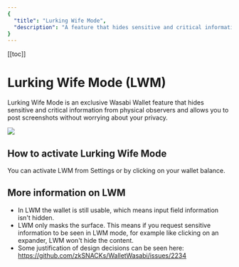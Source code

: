 ```yaml
---
{
  "title": "Lurking Wife Mode",
  "description": "A feature that hides sensitive and critical information from physical observers and allows you to post screenshots without worrying about your privacy. This is the Wasabi documentation, an archive of knowledge about the open-source, non-custodial and privacy-focused Bitcoin wallet for desktop."
}
---
```


[[toc]]

# Lurking Wife Mode (LWM)

Lurking Wife Mode is an exclusive Wasabi Wallet feature that hides sensitive and critical information from physical observers and allows you to post screenshots without worrying about your privacy.

![](https://i.imgur.com/4OgtaHP.png)

## How to activate Lurking Wife Mode
You can activate LWM from Settings or by clicking on your wallet balance.

## More information on LWM
- In LWM the wallet is still usable, which means input field information isn't hidden.  
- LWM only masks the surface. This means if you request sensitive information to be seen in LWM mode, for example like clicking on an expander, LWM won't hide the content.
- Some justification of design decisions can be seen here: https://github.com/zkSNACKs/WalletWasabi/issues/2234
